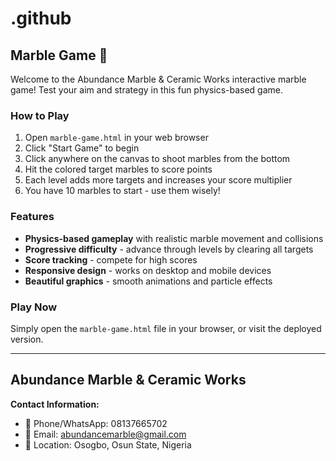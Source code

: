 # .github

## Marble Game 🎯

Welcome to the Abundance Marble & Ceramic Works interactive marble game! Test your aim and strategy in this fun physics-based game.

### How to Play

1. Open `marble-game.html` in your web browser
2. Click "Start Game" to begin
3. Click anywhere on the canvas to shoot marbles from the bottom
4. Hit the colored target marbles to score points
5. Each level adds more targets and increases your score multiplier
6. You have 10 marbles to start - use them wisely!

### Features

- **Physics-based gameplay** with realistic marble movement and collisions
- **Progressive difficulty** - advance through levels by clearing all targets
- **Score tracking** - compete for high scores
- **Responsive design** - works on desktop and mobile devices
- **Beautiful graphics** - smooth animations and particle effects

### Play Now

Simply open the `marble-game.html` file in your browser, or visit the deployed version.

---

## Abundance Marble & Ceramic Works

**Contact Information:**
- 📱 Phone/WhatsApp: 08137665702
- 📧 Email: abundancemarble@gmail.com
- 📍 Location: Osogbo, Osun State, Nigeria
